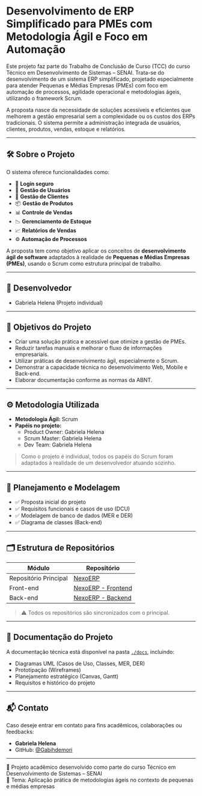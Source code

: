 # Desenvolvimento de ERP Simplificado para PMEs com Metodologia Ágil e Foco em Automação

Este projeto faz parte do Trabalho de Conclusão de Curso (TCC) do curso Técnico em Desenvolvimento de Sistemas – SENAI.
Trata-se do desenvolvimento de um sistema ERP simplificado, projetado especialmente para atender Pequenas e Médias Empresas (PMEs) com foco em automação de processos, agilidade operacional e metodologias ágeis, utilizando o framework Scrum.

A proposta nasce da necessidade de soluções acessíveis e eficientes que melhorem a gestão empresarial sem a complexidade ou os custos dos ERPs tradicionais. O sistema permite a administração integrada de usuários, clientes, produtos, vendas, estoque e relatórios.

---

## 🛠️ Sobre o Projeto

O sistema oferece funcionalidades como:
- 🔐 **Login seguro**
- 👤 **Gestão de Usuários**
- 🤝 **Gestão de Clientes**
- 📦 **Gestão de Produtos**
- 📊 **Controle de Vendas**
- 📉 **Gerenciamento de Estoque**
- 📈 **Relatórios de Vendas**
- ⚙️ **Automação de Processos**

A proposta tem como objetivo aplicar os conceitos de **desenvolvimento ágil de software** adaptados à realidade de **Pequenas e Médias Empresas (PMEs)**, usando o Scrum como estrutura principal de trabalho.

---

## 👤 Desenvolvedor

- Gabriela Helena (Projeto individual)

---

## 🎯 Objetivos do Projeto

- Criar uma solução prática e acessível que otimize a gestão de PMEs.
- Reduzir tarefas manuais e melhorar o fluxo de informações empresariais.
- Utilizar práticas de desenvolvimento ágil, especialmente o Scrum.
- Demonstrar a capacidade técnica no desenvolvimento Web, Mobile e Back-end.
- Elaborar documentação conforme as normas da ABNT.

---

## ⚙️ Metodologia Utilizada

- **Metodologia Ágil:** Scrum  
- **Papéis no projeto:**  
  - Product Owner: Gabriela Helena  
  - Scrum Master: Gabriela Helena  
  - Dev Team: Gabriela Helena  

> Como o projeto é individual, todos os papéis do Scrum foram adaptados à realidade de um desenvolvedor atuando sozinho.

---

## 🧩 Planejamento e Modelagem

- ✅ Proposta inicial do projeto
- ✅ Requisitos funcionais e casos de uso (DCU)
- ✅ Modelagem de banco de dados (MER e DER)
- ✅ Diagrama de classes (Back-end)

---

## 🗂 Estrutura de Repositórios

| Módulo        | Repositório                                                                 |
|---------------|------------------------------------------------------------------------------|
| Repositório Principal | [NexoERP](https://github.com/Gabihdemori/Sistema_agil_para_PMEs_TCC) |
| Front-end     | [NexoERP - Frontend](https://github.com/usuario/Sistema_agil_para_PMEs_TCC-frontend)   |
| Back-end      | [NexoERP - Backend](https://github.com/Gabihdemori/NexoERP_back.git)     |

> ⚠️ Todos os repositórios são sincronizados com o principal. 

---

## 📄 Documentação do Projeto

A documentação técnica está disponível na pasta [`./docs`](./docs.docx), incluindo:
- Diagramas UML (Casos de Uso, Classes, MER, DER)
- Prototipação (Wireframes)
- Planejamento estratégico (Canvas, Gantt)
- Requisitos e histórico do projeto

---

## 📬 Contato

Caso deseje entrar em contato para fins acadêmicos, colaborações ou feedbacks:
- **Gabriela Helena**
- GitHub: [@Gabihdemori](https://github.com/Gabihdemori)

---

📝 Projeto acadêmico desenvolvido como parte do curso Técnico em Desenvolvimento de Sistemas – SENAI  
📍 Tema: Aplicação prática de metodologias ágeis no contexto de pequenas e médias empresas

